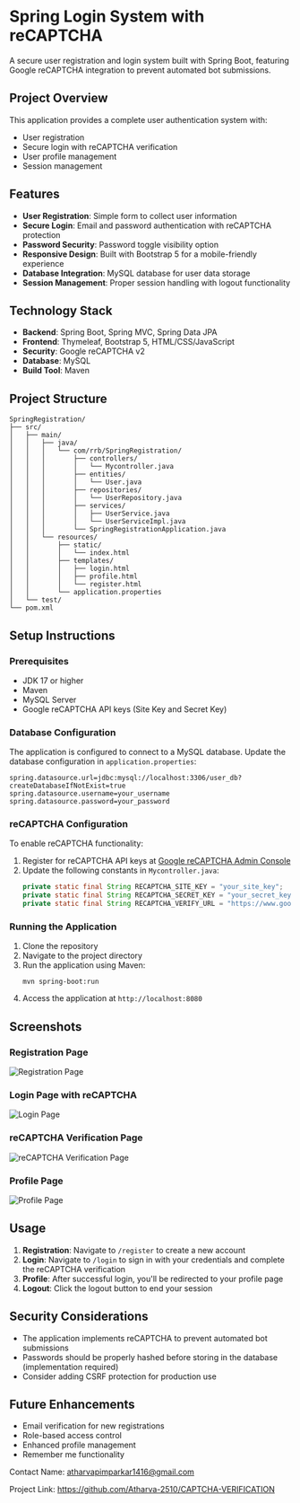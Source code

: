 # Spring Login System with reCAPTCHA

A secure user registration and login system built with Spring Boot, featuring Google reCAPTCHA integration to prevent automated bot submissions.

## Project Overview

This application provides a complete user authentication system with:

- User registration
- Secure login with reCAPTCHA verification
- User profile management
- Session management

## Features

- **User Registration**: Simple form to collect user information
- **Secure Login**: Email and password authentication with reCAPTCHA protection
- **Password Security**: Password toggle visibility option
- **Responsive Design**: Built with Bootstrap 5 for a mobile-friendly experience
- **Database Integration**: MySQL database for user data storage
- **Session Management**: Proper session handling with logout functionality

## Technology Stack

- **Backend**: Spring Boot, Spring MVC, Spring Data JPA
- **Frontend**: Thymeleaf, Bootstrap 5, HTML/CSS/JavaScript
- **Security**: Google reCAPTCHA v2
- **Database**: MySQL
- **Build Tool**: Maven

## Project Structure

```
SpringRegistration/
├── src/
│   ├── main/
│   │   ├── java/
│   │   │   └── com/rrb/SpringRegistration/
│   │   │       ├── controllers/
│   │   │       │   └── Mycontroller.java
│   │   │       ├── entities/
│   │   │       │   └── User.java
│   │   │       ├── repositories/
│   │   │       │   └── UserRepository.java
│   │   │       ├── services/
│   │   │       │   ├── UserService.java
│   │   │       │   └── UserServiceImpl.java
│   │   │       └── SpringRegistrationApplication.java
│   │   └── resources/
│   │       ├── static/
│   │       │   └── index.html
│   │       ├── templates/
│   │       │   ├── login.html
│   │       │   ├── profile.html
│   │       │   └── register.html
│   │       └── application.properties
│   └── test/
└── pom.xml
```

## Setup Instructions

### Prerequisites

- JDK 17 or higher
- Maven
- MySQL Server
- Google reCAPTCHA API keys (Site Key and Secret Key)

### Database Configuration

The application is configured to connect to a MySQL database. Update the database configuration in `application.properties`:

```properties
spring.datasource.url=jdbc:mysql://localhost:3306/user_db?createDatabaseIfNotExist=true
spring.datasource.username=your_username
spring.datasource.password=your_password
```

### reCAPTCHA Configuration

To enable reCAPTCHA functionality:

1. Register for reCAPTCHA API keys at [Google reCAPTCHA Admin Console](https://www.google.com/recaptcha/admin)
2. Update the following constants in `Mycontroller.java`:
   ```java
   private static final String RECAPTCHA_SITE_KEY = "your_site_key";
   private static final String RECAPTCHA_SECRET_KEY = "your_secret_key";
   private static final String RECAPTCHA_VERIFY_URL = "https://www.google.com/recaptcha/api/siteverify";
   ```

### Running the Application

1. Clone the repository
2. Navigate to the project directory
3. Run the application using Maven:
   ```
   mvn spring-boot:run
   ```
4. Access the application at `http://localhost:8080`

## Screenshots

### Registration Page
![Registration Page](img/Register.png)

### Login Page with reCAPTCHA
![Login Page](img/Login.png)


### reCAPTCHA Verification Page
![reCAPTCHA Verification Page](img/Verification.png)

### Profile Page
![Profile Page](img/Home.png)


## Usage

1. **Registration**: Navigate to `/register` to create a new account
2. **Login**: Navigate to `/login` to sign in with your credentials and complete the reCAPTCHA verification
3. **Profile**: After successful login, you'll be redirected to your profile page
4. **Logout**: Click the logout button to end your session

## Security Considerations

- The application implements reCAPTCHA to prevent automated bot submissions
- Passwords should be properly hashed before storing in the database (implementation required)
- Consider adding CSRF protection for production use

## Future Enhancements

- Email verification for new registrations
- Role-based access control
- Enhanced profile management
- Remember me functionality

Contact
Name: atharvapimparkar1416@gmail.com

Project Link: https://github.com/Atharva-2510/CAPTCHA-VERIFICATION
